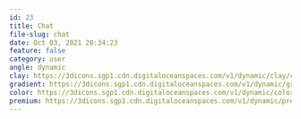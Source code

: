 ```yaml
---
id: 23
title: Chat
file-slug: chat
date: Oct 03, 2021 20:34:23
feature: false
category: user
angle: dynamic
clay: https://3dicons.sgp1.cdn.digitaloceanspaces.com/v1/dynamic/clay/chat-dynamic-clay.png
gradient: https://3dicons.sgp1.cdn.digitaloceanspaces.com/v1/dynamic/gradient/chat-dynamic-gradient.png
color: https://3dicons.sgp1.cdn.digitaloceanspaces.com/v1/dynamic/color/chat-dynamic-color.png
premium: https://3dicons.sgp1.cdn.digitaloceanspaces.com/v1/dynamic/premium/chat-dynamic-premium.png
---
```

